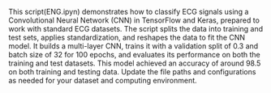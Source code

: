 This script(ENG.ipyn) demonstrates how to classify ECG signals using a Convolutional Neural Network (CNN) in TensorFlow and Keras, prepared to work with standard ECG datasets. The script splits the data into training and test sets, applies standardization, and reshapes the data to fit the CNN model. It builds a multi-layer CNN, trains it with a validation split of 0.3 and batch size of 32 for 100 epochs, and evaluates its performance on both the training and test datasets. This model achieved an accuracy of around 98.5 on both training and testing data. Update the file paths and configurations as needed for your dataset and computing environment.
